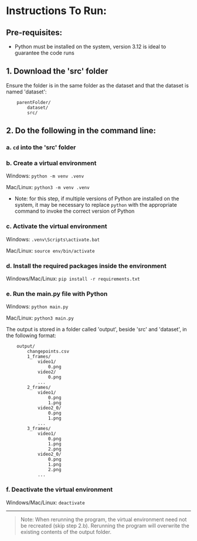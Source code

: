 # Instructions To Run:

## Pre-requisites:

- Python must be installed on the system, version 3.12 is ideal to guarantee the code runs

## 1. Download the 'src' folder

Ensure the folder is in the same folder as the dataset and that the dataset is named 'dataset':
```
    parentFolder/
    	dataset/
    	src/
```

## 2. Do the following in the command line:

### a. `cd` into the 'src' folder

### b. Create a virtual environment

Windows: `python -m venv .venv`

Mac/Linux: `python3 -m venv .venv`

- Note: for this step, if multiple versions of Python are installed on the system, it may be necessary to replace `python` with the appropriate command to invoke the correct version of Python

### c. Activate the virtual environment

Windows: `.venv\Scripts\activate.bat`

Mac/Linux: `source env/bin/activate`

### d. Install the required packages inside the environment

Windows/Mac/Linux: `pip install -r requirements.txt`

### e. Run the main.py file with Python

Windows: `python main.py`

Mac/Linux: `python3 main.py`

The output is stored in a folder called 'output', beside 'src' and 'dataset', in the following format:

```
    output/
        changepoints.csv
        1_frames/
            video1/
                0.png
            video2/
                0.png
            ...
        2_frames/
            video1/
                0.png
                1.png
            video2_0/
                0.png
                1.png
            ...
        3_frames/
            video1/
                0.png
                1.png
                2.png
            video2_0/
                0.png
                1.png
                2.png
            ...
```

### f. Deactivate the virtual environment

Windows/Mac/Linux: `deactivate`

---

> Note: When rerunning the program, the virtual environment need not be recreated (skip step 2.b). Rerunning the program will overwrite the existing contents of the output folder.
